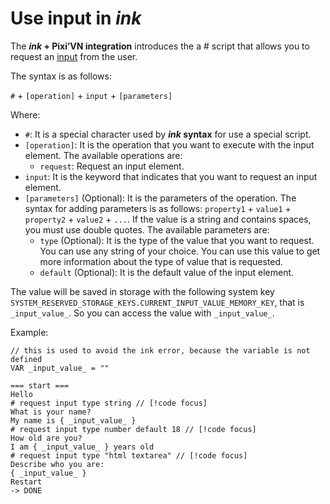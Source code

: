 # Use input in _ink_

The **_ink_ + Pixi’VN integration** introduces the a # script that allows you to request an [input](/start/input.md) from the user.

The syntax is as follows:

`#` + `[operation]` + `input` + `[parameters]`

Where:

- `#`: It is a special character used by **_ink_ syntax** for use a special script.
- `[operation]`: It is the operation that you want to execute with the input element. The available operations are:
  - `request`: Request an input element.
- `input`: It is the keyword that indicates that you want to request an input element.
- `[parameters]` (Optional): It is the parameters of the operation. The syntax for adding parameters is as follows: `property1` + `value1` + `property2` + `value2` + `...`. If the value is a string and contains spaces, you must use double quotes.
  The available parameters are:
  - `type` (Optional): It is the type of the value that you want to request. You can use any string of your choice. You can use this value to get more information about the type of value that is requested.
  - `default` (Optional): It is the default value of the input element.

The value will be saved in storage with the following system key `SYSTEM_RESERVED_STORAGE_KEYS.CURRENT_INPUT_VALUE_MEMORY_KEY`, that is `_input_value_`. So you can access the value with `_input_value_`.

Example:

```ink
// this is used to avoid the ink error, because the variable is not defined
VAR _input_value_ = ""

=== start ===
Hello
# request input type string // [!code focus]
What is your name?
My name is { _input_value_ }
# request input type number default 18 // [!code focus]
How old are you?
I am { _input_value_ } years old
# request input type "html textarea" // [!code focus]
Describe who you are:
{ _input_value_ }
Restart
-> DONE
```

<sandbox
template="fvg9l6"
entry="/src/ink/start.ink"
/>
